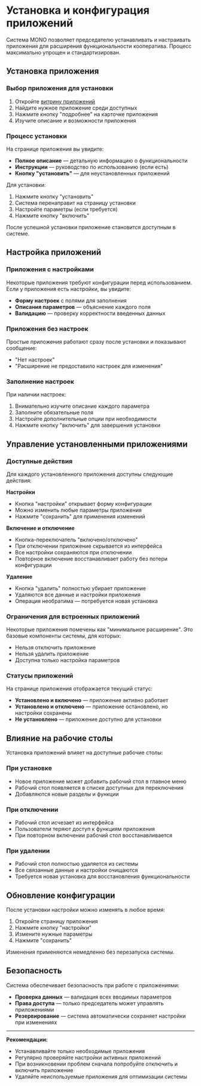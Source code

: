 # Установка и конфигурация приложений

Система MONO позволяет председателю устанавливать и настраивать приложения для расширения функциональности кооператива. Процесс максимально упрощен и стандартизирован.

## Установка приложения

### Выбор приложения для установки

1. Откройте [витрину приложений](showcase.md) 
2. Найдите нужное приложение среди доступных
3. Нажмите кнопку "подробнее" на карточке приложения
4. Изучите описание и возможности приложения

### Процесс установки

На странице приложения вы увидите:

- **Полное описание** — детальную информацию о функциональности
- **Инструкции** — руководство по использованию (если есть)
- **Кнопку "установить"** — для неустановленных приложений

Для установки:

1. Нажмите кнопку "установить"
2. Система перенаправит на страницу установки
3. Настройте параметры (если требуется)
4. Нажмите кнопку "включить"

После успешной установки приложение становится доступным в системе.

## Настройка приложений

### Приложения с настройками

Некоторые приложения требуют конфигурации перед использованием. Если у приложения есть настройки, вы увидите:

- **Форму настроек** с полями для заполнения
- **Описания параметров** — объяснение каждого поля
- **Валидацию** — проверку корректности введенных данных

### Приложения без настроек

Простые приложения работают сразу после установки и показывают сообщение:
- "Нет настроек"
- "Расширение не предоставило настроек для изменения"

### Заполнение настроек

При наличии настроек:

1. Внимательно изучите описание каждого параметра
2. Заполните обязательные поля
3. Настройте дополнительные опции при необходимости
4. Нажмите кнопку "включить" для завершения установки

## Управление установленными приложениями

### Доступные действия

Для каждого установленного приложения доступны следующие действия:

**Настройки**
- Кнопка "настройки" открывает форму конфигурации
- Можно изменить любые параметры приложения
- Нажмите "сохранить" для применения изменений

**Включение и отключение**  
- Кнопка-переключатель "включено/отключено"
- При отключении приложение скрывается из интерфейса
- Все настройки сохраняются при отключении
- Повторное включение восстанавливает работу без потери конфигурации

**Удаление**
- Кнопка "удалить" полностью убирает приложение
- Удаляются все данные и настройки приложения
- Операция необратима — потребуется новая установка

### Ограничения для встроенных приложений

Некоторые приложения помечены как "минимальное расширение". Это базовые компоненты системы, для которых:

- Нельзя отключить приложение
- Нельзя удалить приложение  
- Доступна только настройка параметров

### Статусы приложений

На странице приложения отображается текущий статус:

- **Установлено и включено** — приложение активно работает
- **Установлено и отключено** — приложение остановлено, но настройки сохранены
- **Не установлено** — приложение доступно для установки

## Влияние на рабочие столы

Установка приложений влияет на доступные рабочие столы:

### При установке
- Новое приложение может добавить рабочий стол в главное меню
- Рабочий стол появляется в списке доступных для переключения
- Добавляются новые разделы и функции

### При отключении
- Рабочий стол исчезает из интерфейса
- Пользователи теряют доступ к функциям приложения
- При повторном включении рабочий стол восстанавливается

### При удалении
- Рабочий стол полностью удаляется из системы
- Все связанные данные и настройки очищаются
- Требуется новая установка для восстановления функциональности

## Обновление конфигурации

После установки настройки можно изменять в любое время:

1. Откройте страницу приложения
2. Нажмите кнопку "настройки"
3. Измените нужные параметры
4. Нажмите "сохранить"

Изменения применяются немедленно без перезапуска системы.

## Безопасность

Система обеспечивает безопасность при работе с приложениями:

- **Проверка данных** — валидация всех вводимых параметров
- **Права доступа** — только председатель может управлять приложениями
- **Резервирование** — система автоматически сохраняет настройки при изменениях

---

**Рекомендации:**
- Устанавливайте только необходимые приложения
- Регулярно проверяйте настройки активных приложений  
- При возникновении проблем сначала попробуйте отключить и включить приложение
- Удаляйте неиспользуемые приложения для оптимизации системы
